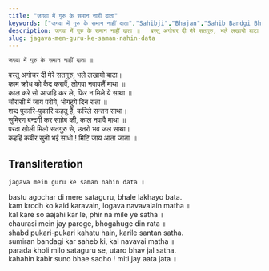 ```yaml
---
title: "जगवा में गुरु के समान नाहीं दाता"
keywords: ["जगवा में गुरु के समान नाहीं दाता","Sahibji","Bhajan","Sahib Bandgi Bhajan","Sant Kabir Bhajan","bhajan lyrics","साहिब बंदगी भजन","भजन"]
description: जगवा में गुरु के समान नाहीं दाता ॥   बस्तु अगोचर दी मेरे सतगुरु, भले लखायो बाटा।   काम क्रोध को कैद करावैं, लोगवा नवावलैं माथा ॥   काल करे सो आजहि क
slug: jagava-men-guru-ke-saman-nahin-data
---
```


  
    जगवा में गुरु के समान नाहीं दाता ॥  
बस्तु अगोचर दी मेरे सतगुरु, भले लखायो बाटा।  
काम क्रोध को कैद करावैं, लोगवा नवावलैं माथा ॥  
काल करे सो आजहि कर ले, फिर न मिले ये साथा ॥  
चौरासी में जाय परोगे, भोगहुगे दिन राता ॥  
शब्द पुकारि-पुकारि कहतु हैं, करिले सन्तन साथा।  
सुमिरण बन्दगी कर साहेब की, काल नवावै माथा ॥  
परदा खोली मिलो सतगुरु से, उतरो भव जल साथा।  
कहहिं कबीर सुनो भई साधो ! मिटि जाय आता जाता ॥  


## Transliteration

  
    jagava mein guru ke saman nahin data ॥  
bastu agochar di mere sataguru, bhale lakhayo bata.  
kam krodh ko kaid karavain, logava navavalain matha ॥  
kal kare so aajahi kar le, phir na mile ye satha ॥  
chaurasi mein jay paroge, bhogahuge din rata ॥  
shabd pukari-pukari kahatu hain, karile santan satha.  
sumiran bandagi kar saheb ki, kal navavai matha ॥  
parada kholi milo sataguru se, utaro bhav jal satha.  
kahahin kabir suno bhae sadho ! miti jay aata jata ॥  

  